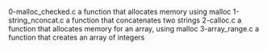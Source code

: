 0-malloc_checked.c a function that allocates memory using malloc
1-string_nconcat.c a function that concatenates two strings
2-calloc.c a function that allocates memory for an array, using malloc
3-array_range.c a function that creates an array of integers

